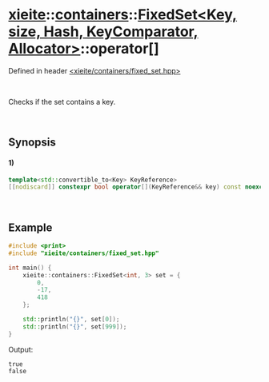 # [xieite](../../../../../../xieite.md)\:\:[containers](../../../../../../containers.md)\:\:[FixedSet<Key, size, Hash, KeyComparator, Allocator>](../../../../fixed_set.md)\:\:operator\[\]
Defined in header [<xieite/containers/fixed_set.hpp>](../../../../../../../include/xieite/containers/fixed_set.hpp)

&nbsp;

Checks if the set contains a key.

&nbsp;

## Synopsis
#### 1)
```cpp
template<std::convertible_to<Key> KeyReference>
[[nodiscard]] constexpr bool operator[](KeyReference&& key) const noexcept;
```

&nbsp;

## Example
```cpp
#include <print>
#include "xieite/containers/fixed_set.hpp"

int main() {
    xieite::containers::FixedSet<int, 3> set = {
        0,
        -17,
        418
    };

    std::println("{}", set[0]);
    std::println("{}", set[999]);
}
```
Output:
```
true
false
```
